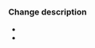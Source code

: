 <!--
PR checklist:

- [ ] Commit messages are meaningful and follow good commit message guidelines
- [ ] README and other documentation has been updated / added (if needed)
- [ ] Tests have been updated / new tests has been added (if needed)
- [ ] QA have been notified to perform manual testing (if needed)
  - [ ] Add the `enable_keep_helm` label to the PR
- [ ] Power Platform team have been notified of any breaking changes to the API (if needed)
- [ ] Branch name should reference the Jira ticket, if not JIRA ticket has been linked
-->

<!-- Uncomment the following to manually link the JIRA ticket, ticket numbers will autolink -->

<!--
### JIRA ticket(s)

- S28-0000
-->

### Change description

-
-

<!-- If this PR needs to be manually tested add the `enable_keep_helm` label and uncomment the following: -->

<!--
> [!IMPORTANT]
> This PR requires manual testing by QA. Please notify the QA team @hmcts/pre-rec-evidence-qa.

**QA instructions**

-
-
-->

<!-- If this PR contains a breaking change uncomment the following: -->

<!--
> [!CAUTION]
> This PR introduces a breaking change. Please notify the Power Platform team @hmcts/pre-rec-evidence-power-platform.

**Breaking change description**

-
-
-->

